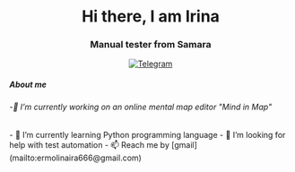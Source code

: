 <div id="header" align="center">
    <h1>Hi there, I am Irina</h1>
    <h3>Manual tester from Samara</h3>
</div>
<div id="social" align="center">
    <a href="https://t.me/ermolooshka">
        <img scr="https://img.shields.io/badge/Telegram-blue?style=for-the-badge&logo=telegram&logoColor=white" alt="Telegram"/>
    </a>
</div>
<div id="about" align="left">
    <h5>About me</h5>
    <h6>-🔭 I’m currently working on an online mental map editor "Mind in Map"</h6>
    <h7>- 🌱 I’m currently learning Python programming language</h7>
    <h8>- 🤔 I’m looking for help with test automation</h8>
    <h9>- 📫 Reach me by [gmail](mailto:ermolinaira666@gmail.com)</h9>
</div>


<!--
**ermolooshka/ermolooshka** is a ✨ _special_ ✨ repository because its `README.md` (this file) appears on your GitHub profile.

 ### About me

- 🔭 I’m currently working on an online mental map editor **Mind in Map**
- 🌱 I’m currently learning Python programming language
- 🤔 I’m looking for help with test automation
- 📫 Reach me by [gmail](mailto:ermolinaira666@gmail.com)
  

-->
